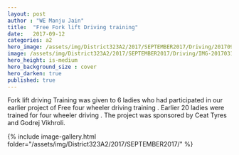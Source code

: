 ```yaml
---
layout: post
author : "WE Manju Jain"
title:  "Free Fork lift Driving training"
date:   2017-09-12 
categories: a2
hero_image: /assets/img/District323A2/2017/SEPTEMBER2017/Driving/20170912_162212.jpg
image: /assets/img/District323A2/2017/SEPTEMBER2017/Driving/IMG-20170314-WA0134.jpg
hero_height: is-medium
hero_background_size : cover
hero_darken: true
published: true
---
```


Fork lift driving Training was given to 6 ladies who had participated in our earlier project of Free four wheeler driving training . Earlier 20 ladies were trained for four wheeler driving . The project was sponsored by Ceat Tyres and Godrej Vikhroli.

{% include image-gallery.html folder="/assets/img/District323A2/2017/SEPTEMBER2017/" %}